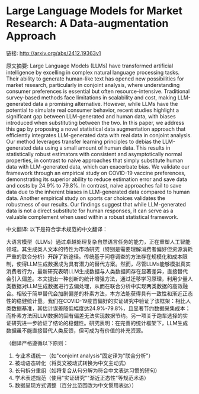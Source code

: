 # Large Language Models for Market Research: A Data-augmentation Approach

链接: http://arxiv.org/abs/2412.19363v1

原文摘要:
Large Language Models (LLMs) have transformed artificial intelligence by
excelling in complex natural language processing tasks. Their ability to
generate human-like text has opened new possibilities for market research,
particularly in conjoint analysis, where understanding consumer preferences is
essential but often resource-intensive. Traditional survey-based methods face
limitations in scalability and cost, making LLM-generated data a promising
alternative. However, while LLMs have the potential to simulate real consumer
behavior, recent studies highlight a significant gap between LLM-generated and
human data, with biases introduced when substituting between the two. In this
paper, we address this gap by proposing a novel statistical data augmentation
approach that efficiently integrates LLM-generated data with real data in
conjoint analysis. Our method leverages transfer learning principles to debias
the LLM-generated data using a small amount of human data. This results in
statistically robust estimators with consistent and asymptotically normal
properties, in contrast to naive approaches that simply substitute human data
with LLM-generated data, which can exacerbate bias. We validate our framework
through an empirical study on COVID-19 vaccine preferences, demonstrating its
superior ability to reduce estimation error and save data and costs by 24.9% to
79.8%. In contrast, naive approaches fail to save data due to the inherent
biases in LLM-generated data compared to human data. Another empirical study on
sports car choices validates the robustness of our results. Our findings
suggest that while LLM-generated data is not a direct substitute for human
responses, it can serve as a valuable complement when used within a robust
statistical framework.

中文翻译:
以下是符合学术规范的中文翻译：

大语言模型（LLMs）通过卓越处理复杂自然语言任务的能力，正在重塑人工智能领域。其生成类人文本的特性为市场研究（特别是需要理解消费者偏好但资源消耗严重的联合分析）开辟了新途径。传统基于问卷调查的方法存在规模化和成本限制，使得LLM生成数据成为具有潜力的替代方案。然而，尽管LLMs能够模拟真实消费者行为，最新研究表明LLM生成数据与人类数据间存在显著差异，直接替代会引入偏差。本文提出一种创新的统计增强方法，通过迁移学习原理，利用少量人类数据对LLM生成数据进行去偏处理，从而在联合分析中实现两类数据的高效融合。相较于简单替代会加剧偏差的朴素方法，本方法能获得具有一致性和渐近正态性的稳健统计量。我们在COVID-19疫苗偏好的实证研究中验证了该框架：相比人类数据基准，其估计误差降低幅度达24.9%-79.8%，且显著节约数据采集成本；而朴素方法因LLM数据的固有偏差无法实现数据节约。另一项关于跑车选择的实证研究进一步验证了结论的稳健性。研究表明：在完善的统计框架下，LLM生成数据虽不能直接替代人类反馈，但可成为有价值的补充资源。

（翻译严格遵循以下原则：
1. 专业术语统一（如"conjoint analysis"固定译为"联合分析"）
2. 被动语态转化（将英文被动式转换为中文主动式）
3. 长句拆分重组（如将复合从句分解为符合中文表达习惯的短句）
4. 学术表述规范（使用"实证研究""渐近正态性"等规范术语）
5. 数据呈现方式调整（百分比范围改为中文惯用表达））
